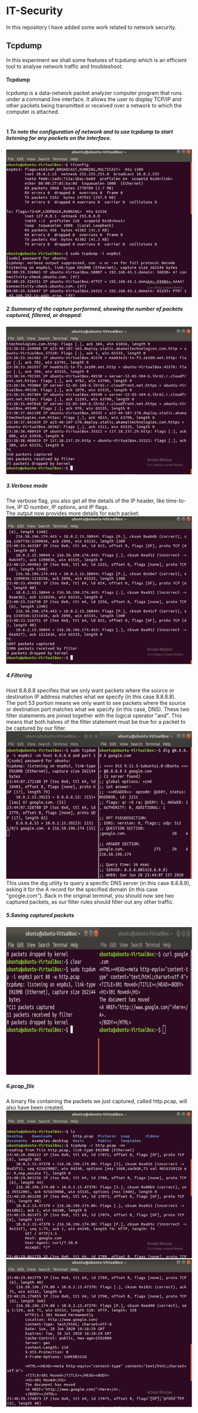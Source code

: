 # IT-Security

In this repository I have added some work related to network security.

## Tcpdump

In this experiment we shall some features of tcpdump which is an efficient tool to analyse network traffic and troubleshoot.

#### Tcpdump <br>
<t> tcpdump is a data-network packet analyzer computer program that runs under a command line interface. It allows the user to display TCP/IP and other packets being transmitted or received over a network to which the computer is attached.
<br>
  <br>
  
##### 1.To note the configuration of network and to use tcpdump to start listening for any packets on the interface.
<img src="tcpdump/images/ifconfig.JPG" width="800" height="400"><br>
##### 2.Summary of the capture performed, showing the number of packets captured, filtered, or dropped:
<img src="tcpdump/images/packets.JPG" width="800" height="400"><br>
##### 3.Verbose mode<br>
The verbose flag, you also get all the details of the IP header, like time-to-live, IP ID number, IP options, and IP flags.<br>
The output now provides more details for each packet:<br>
<img src="tcpdump/images/verbose_mode.JPG" width="800" height="400"><br>
##### 4.Filtering<br>
Host 8.8.8.8 specifies that we only want packets where the source or destination IP address matches what we specify (in this case 8.8.8.8).<br>
The port 53 portion means we only want to see packets where the source or destination port matches what we specify (in this case, DNS). These two filter statements are joined together with the logical operator "and". This means that both halves of the filter statement must be true for a packet to be captured by our filter.<br>
<img src="tcpdump/images/filtering.JPG" width="800" height="400"><br>
This uses the dig utility to query a specific DNS server (in this case 8.8.8.8), asking it for the A record for the specified domain (in this case "google.com").
Back in the original terminal, you should now see two captured packets, as our filter rules should filter out any other traffic.<br>
##### 5.Saving captured packets
<img src="tcpdump/images/saving_pcap.JPG" width="800" height="400"><br>
##### 6.pcap_file<br>
A binary file containing the packets we just captured, called http.pcap, will also have been created.<br>
<img src="tcpdump/images/http_pcap.JPG" width="800" height="400"><br>
<img src="tcpdump/images/http_pcap_1.JPG" width="800" height="400"><br>
